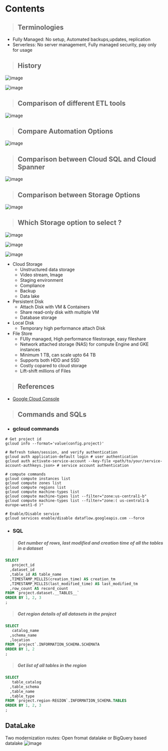 # Contents 

> ## Terminologies
- Fully Managed: No setup, Automated backups,updates, replication 
- Serverless: No server management, Fully managed security, pay only for usage
  
> ## History

![image](https://user-images.githubusercontent.com/19702456/222905593-f0e0471b-def3-4df9-9e1a-38394d5e74ec.png)

![image](https://github.com/user-attachments/assets/e299837a-7bf3-4eda-9a20-c349eeb014ab)


> ## Comparison of different ETL tools

  ![image](https://github.com/user-attachments/assets/0c78b2a1-fe37-45d9-9aa7-5be06db7be16)

> ## Compare Automation Options

  ![image](https://github.com/user-attachments/assets/c50a43c9-4e7e-4802-9076-7f644656c3e9)

> ## Comparison between Cloud SQL and Cloud Spanner

  ![image](https://github.com/user-attachments/assets/82ba95ab-0c18-4823-99b2-591ac1f8eafb)

> ## Comparison between Storage Options

  ![image](https://user-images.githubusercontent.com/19702456/222908281-cb761edb-11df-4bc7-b653-d2b2475f53c6.png)

> ## Which Storage option to select ?
  ![image](https://github.com/user-attachments/assets/040199d1-16b5-4630-845b-4a115e6ffb51)
  
  ![image](https://user-images.githubusercontent.com/19702456/222905632-043fd232-cb69-40b4-8e17-f2915877e2ce.png)
    
  ![image](https://github.com/user-attachments/assets/933d50a0-63f6-4c82-90e7-4f0d9ccda273)

- Cloud Storage
  - Unstructured data storage
  - Video stream, Image
  - Staging environment
  - Compliance
  - Backup
  - Data lake
- Persistent Disk
  - Attach Disk with VM & Containers
  - Share read-only disk with multiple VM
  - Database storage
- Local Disk
  - Temporary high performance attach Disk
- File Store
  - FUlly managed, High performance filestorage, easy fileshare
  - Network attached storage (NAS) for compute Engine and GKE instances
  - Minimum 1 TB, can scale upto 64 TB
  - Supports both HDD and SSD
  - Costly copared to cloud storage
  - Lift-shift millions of Files


> ## References
- [Google Cloud Console](https://console.cloud.google.com/)







> ## Commands and SQLs
- ### gcloud commands 

```shell
# Get project id
gcloud info --format='value(config.project)'

# Refresh token/session, and verify authentication
gcloud auth application-default login # user authentication
gcloud auth activate-service-account --key-file <path/to/your/service-account-authkeys.json> # service account authentication

# compute commands
gcloud compute instances list
gcloud compute zones list
gcloud compute regions list
gcloud compute machine-types list
gcloud compute machine-types list --filter="zone:us-central1-b"
gcloud compute machine-types list --filter="zone:( us-central1-b europe-west1-d )"

# Enable/Disable service
gcloud services enable/disable dataflow.googleapis.com --force
```

- ### SQL
> ##### Get number of rows, last modified and creation time of all the tables in a dataset
```sql
SELECT
   project_id
  ,dataset_id
  ,table_id AS table_name
  ,TIMESTAMP_MILLIS(creation_time) AS creation_tm
  ,TIMESTAMP_MILLIS(last_modified_time) AS last_modified_tm
  ,row_count AS record_count
FROM `project.dataset.__TABLES__`
ORDER BY 1, 2, 3
;
```

> ##### Get region details of all datasets in the project 
```sql
SELECT
   catalog_name
  ,schema_name
  ,location
FROM `project`.INFORMATION_SCHEMA.SCHEMATA
ORDER BY 1, 2
;
```

> ##### Get list of all tables in the region
```sql
SELECT
   table_catalog
  ,table_schema
  ,table_name
  ,table_type
FROM `project.region-REGION`.INFORMATION_SCHEMA.TABLES
ORDER BY 1, 2, 3
;
```


## DataLake 
Two modernization routes: Open fromat datalake or BigQuery based datalake
![image](https://github.com/user-attachments/assets/07ec45e3-7463-450e-a62c-88c35f6c1de1)



